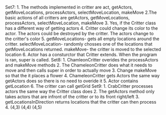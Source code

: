 Set7:
	1. The methods implemented in critter are act, getActors, getMoveLocations, processActors, selectMoveLocation, makeMove
	2.The basic actions of all critters are getActors, getMoveLocations, processActors, selectMoveLocation, makeMove
	3. Yes, if the Critter class has a different way of getting actors
	4. Critter could change its color to the actor. The actors could be destroyed by the critter. The actors change to the critter's color
	5. getMoveLocations- gets all empty locations around the critter. selectMoveLocation- randomly chosses one of the locations that getMoveLocations returned. makeMove- the critter is moved to the selected location
	6. Actor has a consturctor that Critter extends.  When the program is ran, super is called. 
Set8:
	1. ChamleonCritter overides the processActors and makeMove methods
	2. The ChameleonCritter does what it needs to move and then calls super in order to actually move
	3. Change makeMove so that the it places a flower
	4. ChameleonCritter gets Actors the same way getActors does so there is no need to overide it
	5. Actor contains getLocation
	6. The critter can call getGrid
Set9:
	1. CrabCritter processes actors the same way the Critter class does
	2. The getActors method only takes actors that are infront of the critter or to its front right/left
	3. getLocationsInDirection returns locations that the critter can then process
	4. (4,3) (4,4) (4,5)
